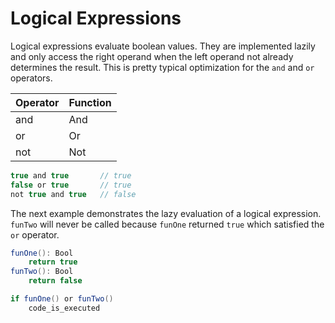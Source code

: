# Logical Expressions

Logical expressions evaluate boolean values. They are implemented lazily and only access the right operand when the left operand not already determines the result. This is pretty typical optimization for the `and` and `or` operators.

| Operator | Function
|-------|------
| and | And
| or | Or
| not | Not

```C#
true and true       // true
false or true       // true
not true and true   // false
```

The next example demonstrates the lazy evaluation of a logical expression. `funTwo` will never be called because `funOne` returned `true` which satisfied the `or` operator.

```C#
funOne(): Bool
    return true
funTwo(): Bool
    return false

if funOne() or funTwo()
    code_is_executed
```
